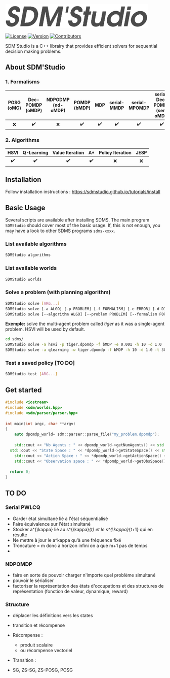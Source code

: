 <img alt="SDMS'Studio" src="https://raw.githubusercontent.com/SDMStudio/sdms/develop/docs/sdms-icon-gray.png" width="450">

[![License](https://img.shields.io/github/license/sdmstudio/sdms)](https://github.com/SDMStudio/sdms/blob/main/LICENSE)
[![Version](https://img.shields.io/github/v/tag/sdmstudio/sdms)](https://github.com/SDMStudio/sdms/tags)
[![Contributors](https://img.shields.io/github/contributors-anon/sdmstudio/sdms)](https://github.com/SDMStudio/sdms/graphs/contributors)


SDM'Studio is a C++ librairy that provides efficient solvers for sequential decision making problems.

## About SDM'Studio

### 1. Formalisms

| POSG (oMG) |     Dec-POMDP (oMDP)    |      NDPODMP  (nd-oMDP)     |      POMDP (bMDP)       |        MDP       | serial-MMDP | serial-MPOMDP | serial-Dec-POMDP (ser-oMDP) |
| :---: | :----------------: | :----------------: |:----------------: | :----------------: | :----------------: |:----------------: | :----------------: |
|  :x:  | :heavy_check_mark: |  :x: |  :heavy_check_mark: | :heavy_check_mark: |:heavy_check_mark: | :heavy_check_mark: |:heavy_check_mark: |

### 2. Algorithms

|        HSVI        |     Q-Learning     |  Value Iteration   |         A*         | Policy Iteration | JESP  |
| :----------------: | :----------------: | :----------------: | :----------------: | :--------------: | :---: |
| :heavy_check_mark: | :heavy_check_mark: | :heavy_check_mark: | :heavy_check_mark: |       :x:        |  :x:  |


## Installation

Follow installation instructions : https://sdmstudio.github.io/tutorials/install 

## Basic Usage

Several scripts are available after installing SDMS. The main program `SDMStudio` should cover most of the basic usage. If, this is not enough, you may have a look to other SDMS programs `sdms-xxxx`.

### List available algorithms
```bash
SDMStudio algorithms
```

### List available worlds
```bash
SDMStudio worlds
```

### Solve a problem (with planning algorithm)
```bash
SDMStudio solve [ARG...]
SDMStudio solve [-a ALGO] [-p PROBLEM] [-f FORMALISM] [-e ERROR] [-d DISCOUNT] [-h HORIZON] [-t TRIALS] [-n EXP_NAME]
SDMStudio solve [--algorithm ALGO] [--problem PROBLEM] [--formalism FORMALISM] [--error ERROR] [--discount DISCOUNT] [--horizon HORIZON] [--trials TRIALS] [--name EXP_NAME]
```
**Exemple:** solve the multi-agent problem called *tiger* as it was a single-agent problem. HSVI will be used by default. 
```bash
cd sdms/
SDMStudio solve -a hsvi -p tiger.dpomdp -f bMDP -e 0.001 -h 10 -d 1.0
SDMStudio solve -a qlearning -w tiger.dpomdp -f bMDP -h 10 -d 1.0 -t 30000 
```

### Test a saved policy [TO DO]
```bash
SDMStudio test [ARG...]
```

## Get started

```cpp
#include <iostream>
#include <sdm/worlds.hpp>
#include <sdm/parser/parser.hpp>

int main(int argc, char **argv)
{
	auto dpomdp_world= sdm::parser::parse_file("my_problem.dpomdp");
  
	std::cout << "Nb Agents : " << dpomdp_world->getNumAgents() << std::endl;
  std::cout << "State Space : " << *dpomdp_world->getStateSpace() << std::endl;
	std::cout << "Action Space : " << *dpomdp_world->getActionSpace() << std::endl;
	std::cout << "Observation space : " << *dpomdp_world->getObsSpace() << std::endl;

  return 0;
}
```

## TO DO

### Serial PWLCQ
- Garder état simultané lié à l'état séquentialisé
- Faire équivalence sur l'état simultané
- Stocker a^{\kappa} lié au s^{\kappa}_{t} et le s^{\kappa}_{t+1} qui en résulte
- Ne mettre à jour le a^kappa qu'à une fréquence fixé
- Troncature = m donc à horizon infini on a que m+1 pas de temps 
- 

### NDPOMDP
- faire en sorte de pouvoir charger n'importe quel problème simultané 
- pouvoir le sérialiser
- factoriser la représentation des états d'occupations et des structures de représentation (fonction de valeur, dynamique, reward)

### Structure 
- déplacer les définitions vers les states
- transition et récompense
- Récompense : 
  - produit scalaire 
  - ou récompense vectoriel
- Transition :

- SG, ZS-SG, ZS-POSG, POSG
